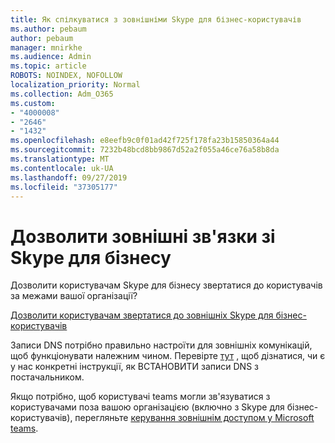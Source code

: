 ```yaml
---
title: Як спілкуватися з зовнішніми Skype для бізнес-користувачів
ms.author: pebaum
author: pebaum
manager: mnirkhe
ms.audience: Admin
ms.topic: article
ROBOTS: NOINDEX, NOFOLLOW
localization_priority: Normal
ms.collection: Adm_O365
ms.custom:
- "4000008"
- "2646"
- "1432"
ms.openlocfilehash: e8eefb9c0f01ad42f725f178fa23b15850364a44
ms.sourcegitcommit: 7232b48bcd8bb9867d52a2f055a46ce76a58b8da
ms.translationtype: MT
ms.contentlocale: uk-UA
ms.lasthandoff: 09/27/2019
ms.locfileid: "37305177"
---
```

# <a name="allow-external-communications-with-skype-for-business"></a>Дозволити зовнішні зв'язки зі Skype для бізнесу 

Дозволити користувачам Skype для бізнесу звертатися до користувачів за межами вашої організації? 

[Дозволити користувачам звертатися до зовнішніх Skype для бізнес-користувачів](https://docs.microsoft.com/skypeforbusiness/set-up-skype-for-business-online/allow-users-to-contact-external-skype-for-business-users)

Записи DNS потрібно правильно настроїти для зовнішніх комунікацій, щоб функціонувати належним чином. Перевірте [тут](https://docs.microsoft.com/office365/admin/get-help-with-domains/set-up-your-domain-host-specific-instructions?view=o365-worldwide) , щоб дізнатися, чи є у нас конкретні інструкції, як ВСТАНОВИТИ записи DNS з постачальником. 

Якщо потрібно, щоб користувачі teams могли зв'язуватися з користувачами поза вашою організацією (включно з Skype для бізнес-користувачів), перегляньте [керування зовнішнім доступом у Microsoft teams](https://docs.microsoft.com/microsoftteams/let-your-teams-users-communicate-with-other-people). 